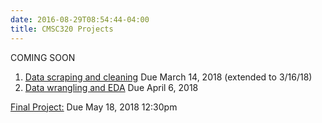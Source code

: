 ```yaml
---
date: 2016-08-29T08:54:44-04:00
title: CMSC320 Projects
---
```


COMING SOON

1. [Data scraping and cleaning](project1/) Due March 14, 2018 (extended to 3/16/18)
2. [Data wrangling and EDA](project2/) Due April 6, 2018   

<!--
3. [Regression and classification](project3/) Due Dec. 2, 2016  
4. [Interactive data visualization and mapping](Project4/) Due Dec. 12, 2016
-->

[Final Project:](final_project/) Due May 18, 2018 12:30pm
